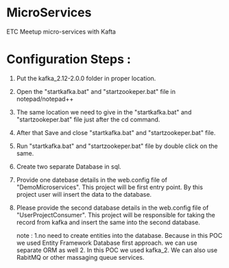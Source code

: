 # MicroServices
ETC Meetup micro-services with Kafta 

Configuration Steps :
================================================================
1. Put the kafka_2.12-2.0.0 folder in proper location.
2. Open the "startkafka.bat" and "startzookeper.bat" file in notepad/notepad++
3. The same location we need to give in the "startkafka.bat" and "startzookeper.bat" file just after the cd command.
4. After that Save and close "startkafka.bat" and "startzookeper.bat" file.
5. Run "startkafka.bat" and "startzookeper.bat" file by double click on the same.
6. Create two separate Database in sql. 
7. Provide one datebase details in the web.config file of "DemoMicroservices". This project will be first entry point. 
   By this project user will insert the data to the database.
8. Please provide the second database details in the web.config file of "UserProjectConsumer". This project will be responsible for taking the 
   record from kafka and insert the same into the second database.
    
   note :
         1.no need to create entities into the database. Because in this POC we used Entity Framework Database first approach. 
           we can use separate ORM as well
         2. In this POC we used kafka_2. We can also use RabitMQ or other massaging queue services.	
